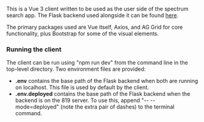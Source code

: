 This is a Vue 3 client written to be used as the user side of the spectrum search app.  The Flask backend used alongside it can be found [here](https://ccte-bitbucket.epa.gov/users/gjanesch/repos/spectrum-search-app-server/browse).

The primary packages used are Vue itself, Axios, and AG Grid for core functionality, plus Bootstrap for some of the visual elements.


### Running the client
The client can be run using "npm run dev" from the command line in the top-level directory.  Two environment files are provided:
- **.env** contains the base path of the Flask backend when both are running on localhost. This file is used by default by the client.
- **.env.deployed** contains the base path of the Flask backend when the backend is on the 819 server.  To use this, append "-- --mode=deployed" (note the extra pair of dashes) to the terminal command.
